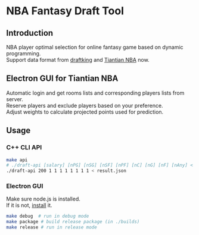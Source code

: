 # NBA Fantasy Draft Tool
## Introduction
NBA player optimal selection for online fantasy game based on dynamic programming.   
Support data format from [draftking](https://github.com/aaaeeeo/NBA-Fantasy-Selection.git) and [Tiantian NBA](ttnba.nbahero.com) now.  

## Electron GUI for Tiantian NBA
Automatic login and get rooms lists and corresponding players lists from server.    
Reserve players and exclude players based on your preference.    
Adjust weights to calculate projected points used for prediction.   

## Usage

### C++ CLI API
```bash
make api
# ./draft-api [salary] [nPG] [nSG] [nSF] [nPF] [nC] [nG] [nF] [nAny] < [input Data file]
./draft-api 200 1 1 1 1 1 1 1 1 < result.json
```

### Electron GUI
Make sure node.js is installed.    
If it is not, [install](https://nodejs.org/en/download/package-manager/) it.   
```bash
make debug  # run in debug mode
make package # build release package (in ./builds)
make release # run in release mode
```